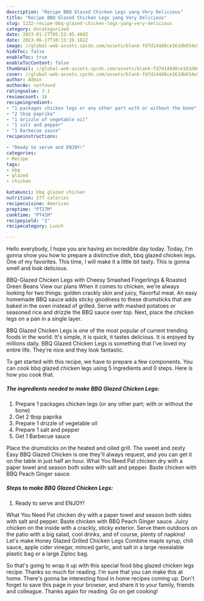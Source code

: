 ```yaml
---
description: "Recipe BBQ Glazed Chicken Legs yang Very Delicious"
title: "Recipe BBQ Glazed Chicken Legs yang Very Delicious"
slug: 1232-recipe-bbq-glazed-chicken-legs-yang-very-delicious
category: Uncategorized
date: 2023-01-27T05:53:45.484Z
date: 2023-06-17T10:15:19.182Z
image: //global-web-assets.cpcdn.com/assets/blank-fd7d144d8ce163db654e5a02c40b08a2775adb7897d16e4062681dc7e1b2800f.png
hideToc: false
enableToc: true
enableTocContent: false
thumbnail: //global-web-assets.cpcdn.com/assets/blank-fd7d144d8ce163db654e5a02c40b08a2775adb7897d16e4062681dc7e1b2800f.png
cover: //global-web-assets.cpcdn.com/assets/blank-fd7d144d8ce163db654e5a02c40b08a2775adb7897d16e4062681dc7e1b2800f.png
author: Admin
authorAv: notfound
ratingvalue: 3.1
reviewcount: 16
recipeingredient:
- "1 packages chicken legs or any other part with or without the bone"
- "2 tbsp paprika"
- "1 drizzle of vegetable oil"
- "1 salt and pepper"
- "1 Barbecue sauce"
recipeinstructions:

- "Ready to serve and ENJOY!"
categories:
- Recipe
tags:
- bbq
- glazed
- chicken

katakunci: bbq glazed chicken 
nutrition: 277 calories
recipecuisine: American
preptime: "PT27M"
cooktime: "PT41M"
recipeyield: "2"
recipecategory: Lunch

---
```



Hello everybody, I hope you are having an incredible day today. Today, I'm gonna show you how to prepare a distinctive dish, bbq glazed chicken legs. One of my favorites. This time, I will make it a little bit tasty. This is gonna smell and look delicious.

BBQ-Glazed Chicken Legs with Cheesy Smashed Fingerlings &amp; Roasted Green Beans View our plans When it comes to chicken, we&#39;re always looking for two things: golden crackly skin and juicy, flavorful meat. An easy homemade BBQ sauce adds sticky goodness to these drumsticks that are baked in the oven instead of grilled. Serve with mashed potatoes or seasoned rice and drizzle the BBQ sauce over top. Next, place the chicken legs on a pan in a single layer.

BBQ Glazed Chicken Legs is one of the most popular of current trending foods in the world. It's simple, it is quick, it tastes delicious. It is enjoyed by millions daily. BBQ Glazed Chicken Legs is something that I've loved my entire life. They're nice and they look fantastic.


To get started with this recipe, we have to prepare a few components. You can cook bbq glazed chicken legs using 5 ingredients and 0 steps. Here is how you cook that.

<!--inarticleads1-->

##### The ingredients needed to make BBQ Glazed Chicken Legs:

1. Prepare 1 packages chicken legs (or any other part; with or without the bone)
1. Get 2 tbsp paprika
1. Prepare 1 drizzle of vegetable oil
1. Prepare 1 salt and pepper
1. Get 1 Barbecue sauce


Place the drumsticks on the heated and oiled grill. The sweet and zesty Easy BBQ Glazed Chicken is one they&#39;ll always request, and you can get it on the table in just half an hour. What You Need Pat chicken dry with a paper towel and season both sides with salt and pepper. Baste chicken with BBQ Peach Ginger sauce. 

<!--inarticleads2-->

##### Steps to make BBQ Glazed Chicken Legs:


1. Ready to serve and ENJOY!

What You Need Pat chicken dry with a paper towel and season both sides with salt and pepper. Baste chicken with BBQ Peach Ginger sauce. Juicy chicken on the inside with a crackly, sticky exterior. Serve them outdoors on the patio with a big salad, cool drinks, and of course, plenty of napkins! Let&#39;s make Honey Glazed Grilled Chicken Legs Combine maple syrup, chili sauce, apple cider vinegar, minced garlic, and salt in a large resealable plastic bag or a large Ziploc bag. 

So that's going to wrap it up with this special food bbq glazed chicken legs recipe. Thanks so much for reading. I'm sure that you can make this at home. There's gonna be interesting food in home recipes coming up. Don't forget to save this page in your browser, and share it to your family, friends and colleague. Thanks again for reading. Go on get cooking!
